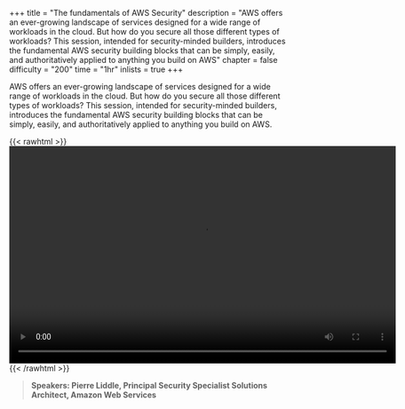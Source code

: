 +++
title = "The fundamentals of AWS Security"
description = "AWS offers an ever-growing landscape of services designed for a wide range of workloads in the cloud. But how do you secure all those different types of workloads? This session, intended for security-minded builders, introduces the fundamental AWS security building blocks that can be simply, easily, and authoritatively applied to anything you build on AWS"
chapter = false
difficulty = "200"
time = "1hr"
inlists = true
+++

AWS offers an ever-growing landscape of services designed for a wide range of workloads in the cloud. But how do you secure all those different types of workloads? This session, intended for security-minded builders, introduces the fundamental AWS security building blocks that can be simply, easily, and authoritatively applied to anything you build on AWS.

{{< rawhtml >}}
<video width="696" height="392" controls>
  <source src="https://mkt-anz.s3-ap-southeast-2.amazonaws.com/summit-2020/AWS+Summit+2020+-+Breakout+Content/on-demand+content/AWS-Summit-Online-LAU03-PierreLiddle-Edit6.mp4" type="video/mp4">
  Your browser doesn't support video.
</video>
{{< /rawhtml >}}


>  **Speakers: Pierre Liddle, Principal Security Specialist Solutions Architect, Amazon Web Services** 
